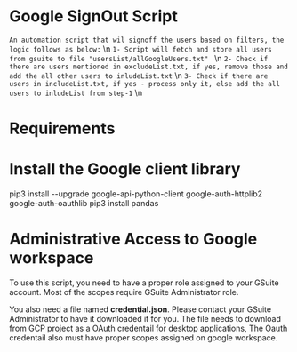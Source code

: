 # Google SignOut Script
`An automation script that wil signoff the users based on filters, the logic follows as below:` \n 
    `1- Script will fetch and store all users from gsuite to file "usersList/allGoogleUsers.txt" ` \n 
    `2- Check if there are users mentioned in excludeList.txt, if yes, remove those and add the all other users to inludeList.txt` \n 
    `3- Check if there are users in includeList.txt, if yes - process only it, else add the all users to inludeList from step-1` \n 


# Requirements
# Install the Google client library
  pip3 install --upgrade google-api-python-client google-auth-httplib2 google-auth-oauthlib
  pip3 install pandas

# Administrative Access to Google workspace
To use this script, you need to have a proper role assigned to your GSuite account. Most of the scopes require GSuite Administrator role.

You also need a file named **credential.json**. Please contact your GSuite Administrator to have it downloaded it for you. 
The file needs to download from GCP project as a OAuth credentail for desktop applications, The Oauth credentail also must have proper scopes assigned on google workspace.

